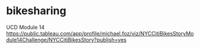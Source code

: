 # bikesharing
UCD Module 14
https://public.tableau.com/app/profile/michael.foz/viz/NYCCitiBikesStoryModule14Challenge/NYCCitiBikesStory?publish=yes
